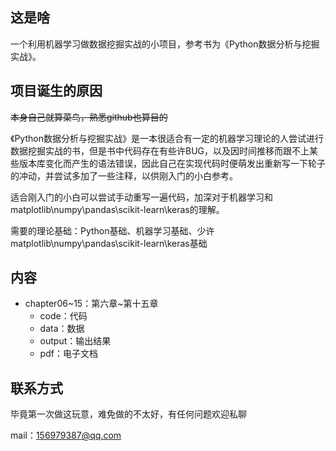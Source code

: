 ## 这是啥

一个利用机器学习做数据挖掘实战的小项目，参考书为《Python数据分析与挖掘实战》。

## 项目诞生的原因

~~本身自己就算菜鸟，熟悉github也算目的~~

《Python数据分析与挖掘实战》是一本很适合有一定的机器学习理论的人尝试进行数据挖掘实战的书，但是书中代码存在有些许BUG，以及因时间推移而跟不上某些版本库变化而产生的语法错误，因此自己在实现代码时便萌发出重新写一下轮子的冲动，并尝试多加了一些注释，以供刚入门的小白参考。

适合刚入门的小白可以尝试手动重写一遍代码，加深对于机器学习和matplotlib\numpy\pandas\scikit-learn\keras的理解。

需要的理论基础：Python基础、机器学习基础、少许matplotlib\numpy\pandas\scikit-learn\keras基础

## 内容

- chapter06\~15：第六章\~第十五章
  - code：代码
  - data：数据
  - output：输出结果
  - pdf：电子文档

## 联系方式

毕竟第一次做这玩意，难免做的不太好，有任何问题欢迎私聊

mail：156979387@qq.com

